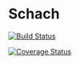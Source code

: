 # Schach

[![Build Status](https://travis-ci.org/Litusil/Schach.svg?branch=master)](https://travis-ci.org/Litusil/Schach)

[![Coverage Status](https://coveralls.io/repos/github/Litusil/Schach/badge.svg)](https://coveralls.io/github/Litusil/Schach)

